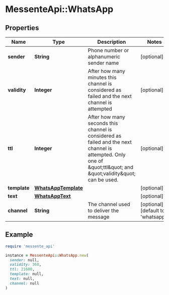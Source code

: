 # MessenteApi::WhatsApp

## Properties

| Name | Type | Description | Notes |
| ---- | ---- | ----------- | ----- |
| **sender** | **String** | Phone number or alphanumeric sender name | [optional] |
| **validity** | **Integer** | After how many minutes this channel is   considered as failed and the next channel is attempted | [optional] |
| **ttl** | **Integer** | After how many seconds this channel is considered as failed and the next channel is attempted.       Only one of \&quot;ttl\&quot; and \&quot;validity\&quot; can be used. | [optional] |
| **template** | [**WhatsAppTemplate**](WhatsAppTemplate.md) |  | [optional] |
| **text** | [**WhatsAppText**](WhatsAppText.md) |  | [optional] |
| **channel** | **String** | The channel used to deliver the message | [optional][default to &#39;whatsapp&#39;] |

## Example

```ruby
require 'messente_api'

instance = MessenteApi::WhatsApp.new(
  sender: null,
  validity: 360,
  ttl: 21600,
  template: null,
  text: null,
  channel: null
)
```

